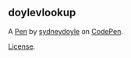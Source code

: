 doylevlookup
------------


A [Pen](https://codepen.io/sydneydoyle/pen/PoQEMoN) by [sydneydoyle](https://codepen.io/sydneydoyle) on [CodePen](https://codepen.io).

[License](https://codepen.io/license/pen/PoQEMoN).